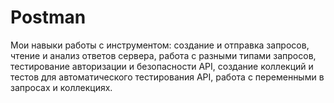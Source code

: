 # Postman
Мои навыки работы с инструментом: создание и отправка запросов, чтение и анализ ответов сервера, работа с разными типами запросов, тестирование авторизации и безопасности API, создание коллекций и тестов для автоматического тестирования API, работа с переменными в запросах и коллекциях.
